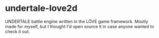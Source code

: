 # undertale-love2d
<p>UNDERTALE battle engine written in the LÖVE game framework. Mostly made for myself, but I thought I'd open source it in case anyone wanted to check it out.</p>